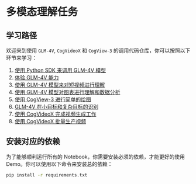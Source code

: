 # 多模态理解任务

## 学习路径

欢迎来到使用 `GLM-4V`, `CogVideoX` 和 `CogView-3` 的调用代码仓库，你可以按照以下环节来学习：

1. [使用 Python SDK 来调用 GLM-4V 模型](glm-v_pysdk.ipynb)
2. [体验 GLM-4V 能力](glm-v_example.ipynb)
3. [使用 GLM-4V 模型来对短视频进行理解](glm-v_for_video_understanding.ipynb)
4. [使用 GLM-4V 模型对图表进行理解和数据分析](glm-v_chart_analysis_cot.ipynb)
5. [使用 CogView-3 进行简单的绘图](cogview_pysdk.ipynb)
6. [GLM-4V 在小目标和复杂目标的识别](glm-v_small_text_recognition.ipynb)
7. [使用 CogVideoX 完成视频生成工作](cogvideox_pysdk.ipynb)
8. [使用 CogVideoX 批量生产视频](cogvideox_batch_video_generation.ipynb)


## 安装对应的依赖

为了能够顺利运行所有的 Notebook，你需要安装必须的依赖，才能更好的使用 Demo。你可以使用以下命令来安装总的依赖：
```bash
pip install -r requirements.txt
```
